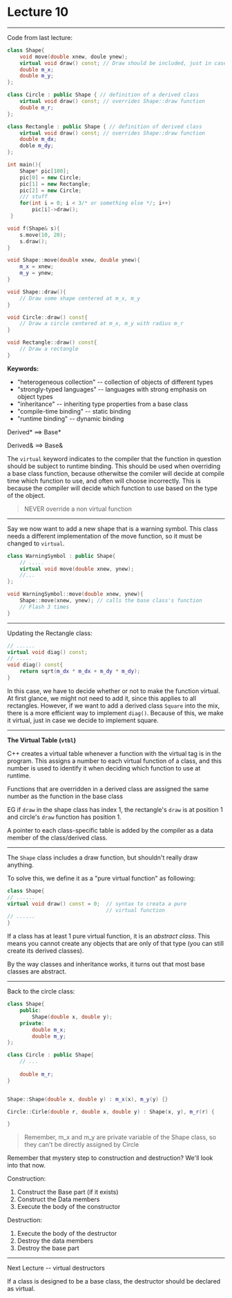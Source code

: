 <h1>Lecture 10</h1>

---

Code from last lecture:

```c++
class Shape{
    void move(double xnew, doule ynew);
    virtual void draw() const; // Draw should be included, just in case.
    double m_x;
    double m_y;
};

class Circle : public Shape { // definition of a derived class
    virtual void draw() const; // overrides Shape::draw function
    double m_r;
};

class Rectangle : public Shape { // definition of derived class
    virtual void draw() const; // overrides Shape::draw function
    double m_dx;
    doble m_dy;
};

int main(){
    Shape* pic[100];
    pic[0] = new Circle;
    pic[1] = new Rectangle;
    pic[2] = new Circle;
    /// stuff
    for(int i = 0; i < 3/* or something else */; i++)
        pic[i]->draw();
 }

void f(Shape& s){
    s.move(10, 20);
    s.draw();
}

void Shape::move(double xnew, double ynew){
    m_x = xnew;
    m_y = ynew;
}

void Shape::draw(){
    // Draw some shape centered at m_x, m_y
}

void Circle::draw() const{
    // Draw a circle centered at m_x, m_y with radius m_r
}

void Rectangle::draw() const{
    // Draw a rectangle
}

```

__Keywords:__
  * "heterogeneous collection" -- collection of objects of different types
  * "strongly-typed languages" -- languages with strong emphasis on object types
  * "inheritance" -- inheriting type properties from a base class
  * "compile-time binding" -- static binding
  * "runtime binding" -- dynamic binding

Derived* ==> Base*

Derived& ==> Base&

The `virtual` keyword indicates to the compiler that the function in question should be subject to runtime binding. This should be used when overriding a base class function, because otherwitse the comiler will decide at compile time which function to use, and often will choose incorrectly. This is because the compiler will decide which function to use based on the type of the object.

>NEVER override a non virtual function

---

Say we now want to add a new shape that is a warning symbol. This class needs a different implementation of the move function, so it must be changed to `virtual`.

```c++
class WarningSymbol : public Shape{
    // .....
    virtual void move(double xnew, ynew);
    //...
};

void WarningSymbol::move(double xnew, ynew){
    Shape::move(xnew, ynew); // calls the base class's function
    // Flash 3 times
}

```

---

Updating the Rectangle class:

```c++
// ......
virtual void diag() const;
// .....
void diag() const{
    return sqrt(m_dx * m_dx + m_dy * m_dy);
}

```

In this case, we have to decide whether or not to make the function virtual. At first glance, we might not need to add it, since this applies to all rectangles. However, if we want to add a derived class `Square` into the mix, there is a more efficient way to implement `diag()`. Because of this, we make it virtual, just in case we decide to implement square.

---

__The Virtual Table (`vtbl`)__

C++ creates a virtual table whenever a function with the virtual tag is in the program. This assigns a number to each virtual function of a class, and this number is used to identify it when deciding which function to use at runtime.

Functions that are overridden in a derived class are assigned the same number as the function in the base class

EG if `draw` in the shape class has index 1, the rectangle's `draw` is at position 1 and circle's `draw` function has position 1.

A pointer to each class-specific table is added by the compiler as a data member of the class/derived class.

---

The `Shape` class includes a draw function, but shouldn't really draw anything.

To solve this, we define it as a "pure virtual function" as following:

```c++
class Shape{
// ......
virtual void draw() const = 0;  // syntax to creata a pure 
                                // virtual function
// ......
}

```

If a class has at least 1 pure virtual function, it is an _abstract class_. 
This means you cannot create any objects that are only of that type (you can still create its derived classes).  

By the way classes and inheritance works, it turns out that most base classes are abstract.

---

Back to the circle class:

```c++
class Shape{
    public:
        Shape(double x, double y);
    private:
        double m_x;
        double m_y;
};

class Circle : public Shape{
    // ...
    
    double m_r;
}


Shape::Shape(double x, double y) : m_x(x), m_y(y) {}

Circle::Cirle(double r, double x, double y) : Shape(x, y), m_r(r) {

}

```

>Remember, m_x and m_y are private variable of the Shape class, so they can't be directly assigned by Circle

Remember that mystery step to construction and destruction? We'll look into that now.

Construction:

1. Construct the Base part (if it exists)
2. Construct the Data members
3. Execute the body of the constructor

Destruction:

1. Execute the body of the destructor
2. Destroy the data members
3. Destroy the base part


---


Next Lecture -- virtual destructors

If a class is designed to be a base class, the destructor should be declared as virtual.